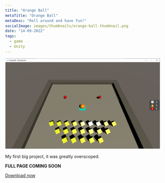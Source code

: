 ```yaml
---
title: "Orange Ball"
metaTitle: "Orange Ball"
metaDesc: "Roll around and have fun!"
socialImage: images/thumbnails/orange-ball-thumbnail.png
date: "14-09-2022"
tags:
  - game
  - Unity
---
```


<img src="/images/thumbnails/orange-ball-thumbnail.png" class="w-5/6 mx-auto">

My first big project, it was greatly overscoped.

<b>FULL PAGE COMING SOON</b>

<a href="https://blucherrigames.itch.io/orange-ball">Download now</a>
